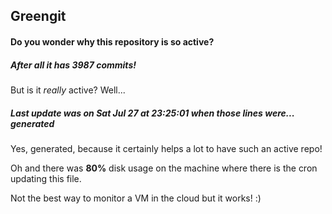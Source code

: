 ## Greengit

#### Do you wonder why this repository is so active?

##### After all it has 3987 commits!

But is it *really* active? Well...

##### Last update was on Sat Jul 27 at 23:25:01 when those lines were... generated

Yes, generated, because it certainly helps a lot to have such an active repo!

Oh and there was **80%** disk usage on the machine
where there is the cron updating this file.

Not the best way to monitor a VM in the cloud but it works! :)
